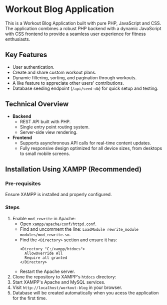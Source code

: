 # Workout Blog Application

This is a Workout Blog Application built with pure PHP, JavaScript and CSS. The application combines a robust PHP backend with a dynamic JavaScript with CSS frontend to provide a seamless user experience for fitness enthusiasts.

## Key Features
 - User authentication.
 - Create and share custom workout plans.
 - Dynamic filtering, sorting, and pagination through workouts.
 - A like feature to appreciate other users' contributions.
 - Database seeding endpoint (`/api/seed-db`) for quick setup and testing.

## Technical Overview
  - **Backend**
    - REST API built with PHP.
    - Single entry point routing system.
    - Server-side view rendering.
  - **Frontend**
    - Supports asynchronous API calls for real-time content updates.
    - Fully responsive design optimized for all device sizes, from desktops to small mobile screens.

## Installation Using XAMPP (Recommended)
### Pre-requisites
Ensure XAMPP is installed and properly configured.

### Steps
1. Enable `mod_rewrite` in Apache:
   - Open `xampp/apache/conf/httpd.conf`.
   - Find and uncomment the line: `LoadModule rewrite_module modules/mod_rewrite.so`.
   - Find the `<Directory>` section and ensure it has:
     ```
     <Directory "C:/xampp/htdocs">
       AllowOverride All
       Require all granted
     </Directory>
     ```
   - Restart the Apache server.
2. Clone the repository to XAMPP's `htdocs` directory:
3. Start XAMPP's Apache and MySQL services.
4. Visit `http://localhost/workout-blog` in your browser.
5. Database will be created automatically when you acess the application for the first time.
